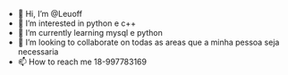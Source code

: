 - 👋 Hi, I’m @Leuoff
- 👀 I’m interested in python e c++
- 🌱 I’m currently learning mysql e python
- 💞️ I’m looking to collaborate on todas as areas que a minha pessoa seja necessaria
- 📫 How to reach me 18-997783169

<!---
Leuoff/Leuoff is a ✨ special ✨ repository because its `README.md` (this file) appears on your GitHub profile.
You can click the Preview link to take a look at your changes.
--->
